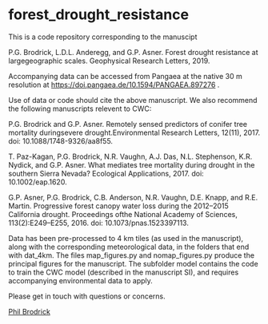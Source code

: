 # forest_drought_resistance

This is a code repository corresponding to the manuscipt

P.G. Brodrick, L.D.L. Anderegg, and G.P. Asner. Forest drought resistance at largegeographic scales. Geophysical Research Letters, 2019.

Accompanying data can be accessed from Pangaea at the native 30 m resolution at https://doi.pangaea.de/10.1594/PANGAEA.897276 .

Use of data or code should cite the above manuscript.  We also recommend the following manuscripts relevent to CWC:

P.G. Brodrick and G.P. Asner. Remotely sensed predictors of conifer tree mortality duringsevere drought.Environmental Research Letters, 12(11), 2017. doi: 10.1088/1748-9326/aa8f55.

T. Paz-Kagan, P.G. Brodrick, N.R. Vaughn, A.J. Das, N.L. Stephenson, K.R. Nydick, and G.P. Asner. What mediates tree mortality during drought in the southern Sierra Nevada? Ecological Applications, 2017. doi: 10.1002/eap.1620.

G.P. Asner, P.G. Brodrick, C.B. Anderson, N.R. Vaughn, D.E. Knapp, and R.E. Martin. Progressive forest canopy water loss during the 2012–2015 California drought. Proceedings ofthe National Academy of Sciences, 113(2):E249–E255, 2016. doi: 10.1073/pnas.1523397113.

Data has been pre-processed to 4 km tiles (as used in the manuscript), along with the corresponding meteorological data, in the folders that end with dat_4km.  The files map_figures.py and nomap_figures.py produce the principal figures for the manuscript. The subfolder model contains the code to train the CWC model (described in the manuscript SI), and requires accompanying environmental data to apply.

Please get in touch with questions or concerns.

[Phil Brodrick](https://www.philbrodrick.com)
